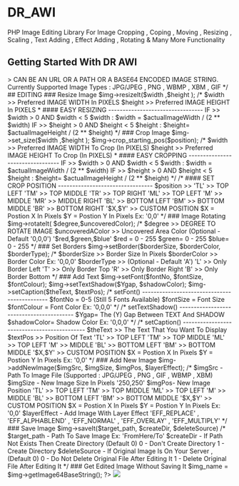 # DR_AWI
PHP Image Editing Library For Image Cropping , Coping , Moving , Resizing , Scaling , Text Adding , Effect Adding , Rotating & Many More Functionality

## Getting Started With DR AWI

<?php
namespace DR_AWI;
require dirname(__FILE__) . '/inc/combine.php';
use DR_AWI\AWI as AWI;
Usage

$img = new AWI($IMAGE);
 
/*
 
 
 $IMAGE >> CAN BE AN URL OR A PATH OR A BASE64 ENCODED IMAGE STRING.
 Currently Supported Image Types : JPG/JPEG , PNG , WBMP , XBM , GIF
 
 
*/
## EDITING

### Resize Image

$img->resizeIt($width ,$height );
 
/*
 
 $width >> Preferred IMAGE WIDTH In PIXELS 
 $height >> Preferred IMAGE HEIGHT In PIXELS 
 
* 
#### EASY RESIZING ---------------------------------
 
 IF >> $width > 0 AND $width < 5
   $width :
         $width = $actualImageWidth / (2 ** $width) 
 
 IF >> $height > 0 AND $height < 5
   $height :
         $height= $actualImageHeight / (2 ** $height) 
 
*/
### Crop Image

$img->set_size($width ,$height );
$img->crop_starting_pos($position);
 
/*
 
 $width >> Preferred IMAGE WIDTH To Crop (In PIXELS) 
 $height >> Preferred IMAGE HEIGHT To Crop (In PIXELS)
 
* 
#### EASY CROPPING ---------------------------------
 
 IF >> $width > 0 AND $width < 5
   $width :
         $width = $actualImageWidth / (2 ** $width) 
 
 IF >> $height > 0 AND $height < 5
   $height :
         $height= $actualImageHeight / (2 ** $height) 
 
*/
 
/*
 
#### SET CROP POSITION ---------------------------------
 
$position >> 
 
    'TL' >> TOP LEFT
    'TM' >> TOP MIDDLE
    'TR' >> TOP RIGHT
    'ML' >> TOP LEFT
    'M'  >> MIDDLE
    'MR' >> MIDDLE RIGHT
    'BL' >> BOTTOM LEFT
    'BM' >> BOTTOM MIDDLE
    'BR' >> BOTTOM RIGHT
    '$X,$Y' >> CUSTOM POSITION
        $X = Postion X In Pixels 
        $Y = Postion Y In Pixels 
         Ex: '0,0'
*/
### Image Rotating

$img->rotateIt( $degree,$uncoveredColor);
 
/*
 
$degree >> DEGREE TO ROTATE IMAGE
 
$uncoveredAColor >> Uncovered Area Color (Optional - Default '0,0,0')
   '$red,$green,$blue'
     $red = 0 - 255
     $green= 0 - 255
     $blue= 0 - 255
 
*/
### Set Borders

$img->setBorder($borderSize, $borderColor, $borderType);
 
/*
 
$borderSize >> Border Size In Pixels
$borderColor >> Border Color 
    Ex: '0,0,0'
$borderType >> (Optional - Default 'A')
    'L' >> Only Border Left
    'T' >> Only Border Top
    'R' >> Only Border Right
    'B' >> Only Border Bottom
*/
### Add Text

$img->setFont($fontNo, $fontSize, $fontColour);
$img->setTextShadow($Ygap, $shadowColor);
$img->setCaption($theText, $textPos);
 
/*
setFont() ---------------------------------------------
 
$fontNo = 0-5 (Still 5 Fonts Available)
$fontSize = Font Size
$fontColour = Font Color
     Ex: '0,0,0'
 
*/
 
/*
setTextShadow() -----------------------------------------
 
$Ygap= The (Y) Gap Between TEXT And SHADOW
$shadowColor= Shadow Color
     Ex: '0,0,0'
 
*/
 
/*
setCaption() --------------------------------------------
 
$theText >> The Text That You Want To Display 
$textPos >> Position Of Text
 
    'TL' >> TOP LEFT
    'TM' >> TOP MIDDLE
    'ML' >> TOP LEFT
    'M'  >> MIDDLE
    'BL' >> BOTTOM LEFT
    'BM' >> BOTTOM MIDDLE
    '$X,$Y' >> CUSTOM POSITION
        $X = Postion X In Pixels 
        $Y = Postion Y In Pixels 
         Ex: '0,0'
 
*/
### Add New Image

$img->addNewImage($imgSrc, $imgSize, $imgPos, $layerEffect);
 
/*
$imgSrc - Path To Image File (Supported : JPG/JPEG , PNG , GIF , WBMP , XBM)
$imgSize - New Image Size In Pixels 
            '250,250'
$imgPos- New Image Position
 
          'TL' >> TOP LEFT
          'TM' >> TOP MIDDLE
          'ML' >> TOP LEFT
          'M'  >> MIDDLE
          'BL' >> BOTTOM LEFT
          'BM' >> BOTTOM MIDDLE
          '$X,$Y' >> CUSTOM POSITION
            $X = Postion X In Pixels 
            $Y = Postion Y In Pixels 
              Ex: '0,0'
 
$layerEffect - Add Image With Layer Effect
           'EFF_REPLACE' ,  'EFF_ALPHABLEND' ,  
           'EFF_NORMAL' ,  'EFF_OVERLAY'  , 'EFF_MULTIPLY'
 
*/
### Save Image

$img->saveIt($target_path, $createDir, $deleteSource)
 
/*
$target_path - Path To Save Image
             Ex: 'FromHere/To'
$createDir - If Path Not Exists Then Create Directory (Default 0)
             0 - Don't Create Directory
             1 - Create Directory
$deleteSource - If Original Image Is On Your Server , (Default 0)
             0 - Do Not Delete Original File After Editing It
             1 - Delete Original File After Editing It
*/
### Get Edited Image Without Saving It

$img_name = $img->getImage64BaseString();
?>
<img src="data:image/png;base64,<?= $img_name ?>">
